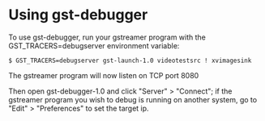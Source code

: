 # Using gst-debugger

To use gst-debugger, run your gstreamer program with the GST_TRACERS=debugserver environment variable:

```
$ GST_TRACERS=debugserver gst-launch-1.0 videotestsrc ! xvimagesink
```

The gstreamer program will now listen on TCP port 8080

Then open gst-debugger-1.0 and click "Server" > "Connect"; if the gstreamer program you wish to debug is running on another system, go to "Edit" > "Preferences" to set the target ip.
